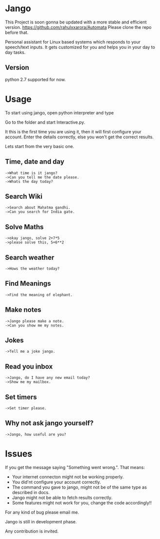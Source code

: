 Jango
==============

This Project is soon gonna be updated with a more stable and efficient version. https://github.com/rahulxxarora/Automata Please clone the repo before that.

Personal assistant for Linux based systems which responds to your speech/text inputs. It gets customized for you and helps you in your day to day tasks.

Version
--------------

python 2.7 supported for now.


Usage
==============

To start using jango, open python interpreter and type
    
Go to the folder and start Interactive.py.

It this is the first time you are using it, then it will first configure your account. Enter the details correctly, else you won't get the correct results. 

Lets start from the very basic one.

Time, date and day
--------------

    ->What time is it jango?
    ->Can you tell me the date please.
    ->Whats the day today?

Search Wiki
--------------

    ->Search about Mahatma gandhi.
    ->Can you search for India gate.

Solve Maths
--------------

    ->okay jango, solve 2+7*5
    ->please solve this, 5+6**2

Search weather
--------------

    ->Hows the weather today?

Find Meanings
--------------
    ->Find the meaning of elephant.

Make notes
--------------
    ->Jango please make a note.
    ->Can you show me my notes.

Jokes
--------------
    ->Tell me a joke jango.

Read you inbox
--------------
    ->Jango, do I have any new email today?
    ->Show me my mailbox.

Set timers
--------------
    ->Set timer please.

Why not ask jango yourself?
--------------
    ->Jango, how useful are you?


Issues
==============

If you get the message saying "Something went wrong.". That means:

- Your internet connecton might not be working properly.
- You did'nt configure your account correctly.
- The command you gave to jango, might not be of the same type as described in docs.
- Jango might not be able to fetch results correctly.
- Some features might not work for you, change the code accordingly!!

For any kind of bug please email me. 

Jango is still in development phase.

Any contribution is invited. 

